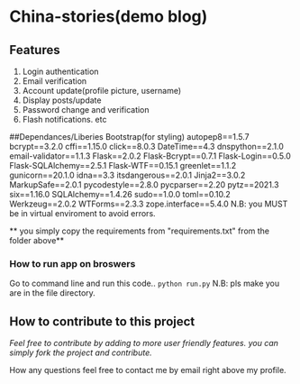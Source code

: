# China-stories(demo blog)

## Features
1. Login authentication
2. Email verification
3. Account update(profile picture, username)
4. Display posts/update
5. Password change and verification
6. Flash notifications. etc

##Dependances/Liberies
Bootstrap(for styling)
autopep8==1.5.7
bcrypt==3.2.0
cffi==1.15.0
click==8.0.3
DateTime==4.3
dnspython==2.1.0
email-validator==1.1.3
Flask==2.0.2
Flask-Bcrypt==0.7.1
Flask-Login==0.5.0
Flask-SQLAlchemy==2.5.1
Flask-WTF==0.15.1
greenlet==1.1.2
gunicorn==20.1.0
idna==3.3
itsdangerous==2.0.1
Jinja2==3.0.2
MarkupSafe==2.0.1
pycodestyle==2.8.0
pycparser==2.20
pytz==2021.3
six==1.16.0
SQLAlchemy==1.4.26
sudo==1.0.0
toml==0.10.2
Werkzeug==2.0.2
WTForms==2.3.3
zope.interface==5.4.0
N.B: you MUST be in virtual enviroment to avoid errors.

** you simply copy the requirements from "requirements.txt" from the folder above**

### How to run app on broswers
Go to command line and run this code.. `python run.py`
N.B: pls make you are in the file directory.


## How to contribute to this project
*Feel free to contribute by adding to more user friendly features.
you can simply fork the project and contribute.*

How any questions feel free to contact me by email right above my profile.



